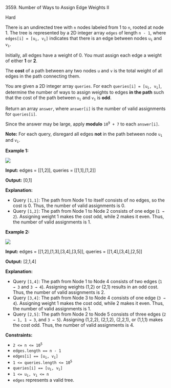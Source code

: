 3559\. Number of Ways to Assign Edge Weights II

Hard

There is an undirected tree with `n` nodes labeled from 1 to `n`, rooted at node 1. The tree is represented by a 2D integer array `edges` of length `n - 1`, where <code>edges[i] = [u<sub>i</sub>, v<sub>i</sub>]</code> indicates that there is an edge between nodes <code>u<sub>i</sub></code> and <code>v<sub>i</sub></code>.

Initially, all edges have a weight of 0. You must assign each edge a weight of either **1** or **2**.

The **cost** of a path between any two nodes `u` and `v` is the total weight of all edges in the path connecting them.

You are given a 2D integer array `queries`. For each <code>queries[i] = [u<sub>i</sub>, v<sub>i</sub>]</code>, determine the number of ways to assign weights to edges **in the path** such that the cost of the path between <code>u<sub>i</sub></code> and <code>v<sub>i</sub></code> is **odd**.

Return an array `answer`, where `answer[i]` is the number of valid assignments for `queries[i]`.

Since the answer may be large, apply **modulo** <code>10<sup>9</sup> + 7</code> to each `answer[i]`.

**Note:** For each query, disregard all edges **not** in the path between node <code>u<sub>i</sub></code> and <code>v<sub>i</sub></code>.

**Example 1:**

![](https://assets.leetcode.com/uploads/2025/03/23/screenshot-2025-03-24-at-060006.png)

**Input:** edges = [[1,2]], queries = [[1,1],[1,2]]

**Output:** [0,1]

**Explanation:**

*   Query `[1,1]`: The path from Node 1 to itself consists of no edges, so the cost is 0. Thus, the number of valid assignments is 0.
*   Query `[1,2]`: The path from Node 1 to Node 2 consists of one edge (`1 → 2`). Assigning weight 1 makes the cost odd, while 2 makes it even. Thus, the number of valid assignments is 1.

**Example 2:**

![](https://assets.leetcode.com/uploads/2025/03/23/screenshot-2025-03-24-at-055820.png)

**Input:** edges = [[1,2],[1,3],[3,4],[3,5]], queries = [[1,4],[3,4],[2,5]]

**Output:** [2,1,4]

**Explanation:**

*   Query `[1,4]`: The path from Node 1 to Node 4 consists of two edges (`1 → 3` and `3 → 4`). Assigning weights (1,2) or (2,1) results in an odd cost. Thus, the number of valid assignments is 2.
*   Query `[3,4]`: The path from Node 3 to Node 4 consists of one edge (`3 → 4`). Assigning weight 1 makes the cost odd, while 2 makes it even. Thus, the number of valid assignments is 1.
*   Query `[2,5]`: The path from Node 2 to Node 5 consists of three edges (`2 → 1, 1 → 3`, and `3 → 5`). Assigning (1,2,2), (2,1,2), (2,2,1), or (1,1,1) makes the cost odd. Thus, the number of valid assignments is 4.

**Constraints:**

*   <code>2 <= n <= 10<sup>5</sup></code>
*   `edges.length == n - 1`
*   <code>edges[i] == [u<sub>i</sub>, v<sub>i</sub>]</code>
*   <code>1 <= queries.length <= 10<sup>5</sup></code>
*   <code>queries[i] == [u<sub>i</sub>, v<sub>i</sub>]</code>
*   <code>1 <= u<sub>i</sub>, v<sub>i</sub> <= n</code>
*   `edges` represents a valid tree.